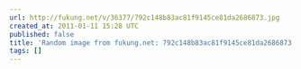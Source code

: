 ```yaml
---
url: http://fukung.net/v/36377/792c148b83ac81f9145ce81da2686873.jpg
created_at: 2011-01-11 15:28 UTC
published: false
title: 'Random image from fukung.net: 792c148b83ac81f9145ce81da2686873.jpg'
tags: []
---
```



